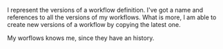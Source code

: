 I represent the versions of a workflow definition. I've got a name and references to all the versions of my workflows. What is more, I am able to create new versions of a workflow by copying the latest one.

My worflows knows me, since they have an history.